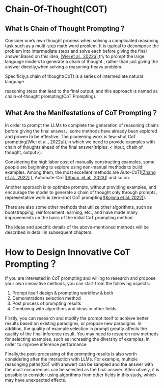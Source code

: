 # Chain-Of-Thought(COT)

## **What Is Chain of Thought Prompting？**

Consider one’s own thought process when solving a complicated reasoning task such as a multi-step math word problem. It is typical to decompose the problem into intermediate steps and solve each before giving the final answer.Based on this idea, [\[Wei et al., 2022a\] ](https://arxiv.org/abs/2201.11903)try to prompt the large language models to generate a chain of thought , rather than just giving the answer directly,when solving a reasoning-heavy problem.

Specificly,a chain of thought(CoT) is a series of intermediate natural language

reasoning steps that lead to the final output, and this approach is named as chain-of-thought prompting(CoT Prompting).

## **What Are the Manifestations of CoT Prompting？**

In order to prompt the LLMs to complete the generation of reasoning chains before giving the final answer，some methods have already been explored and proven to be effective. The pioneering work is few-shot CoT prompting([Wei et al., 2022a]),in which we need to provide examples with chain of thoughts ahead of the final answer(triples: < input, chain of thought, output>). 

Considering the high labor cost of manually constructing examples, some people are beginning to explore using non-manual methods to build examples. Among them, the most excellent methods are Auto-CoT([\[Zhang et al., 2022\]](https://arxiv.org/abs/2210.03493) ), Automate-CoT([\[Shum, et al., 2023\]](https://arxiv.org/abs/2302.12822)) and so on.

Another approach is to optimize prompts, without providing examples, and encourage the model to generate a chain of thought only through prompts, representative work is zero-shot CoT prompting([\[Kojima et al.,2022\]](https://arxiv.org/abs/2205.11916)).

There are also some other methods that utilize other algorithms, such as bootstrapping, reinforcement learning, etc., and have made many improvements on the basis of the initial CoT prompting method.

The ideas and specific details of the above-mentioned methods will be described in detail in subsequent chapters.

# **How to Design Innovative CoT Prompting？**

If you are interested in CoT prompting and willing to research and propose your own innovative methods, you can start from the following aspects:

1. Prompt itself design & prompting workflow & both
2. Demonstrations selection method
3. Post process of prompting results
4. Combining with algorithms and ideas in other fields

Firstly, you can research and modify the prompt itself to achieve better results based on existing paradigms, or propose new paradigms. In addition, the quality of example selection in prompt greatly affects the quality of the final inference result. You may need to research new methods for selecting examples, such as increasing the diversity of examples, in order to improve inference performance

Finally,the post-processing of the prompting results is also worth considering after the interaction with LLMs. For example, multiple reasonging paths(CoT with answer) can be sampled and the answer with the most occurrences can be selected as the final answer. Alternatively, it is possible to consider using algorithms from other fields in this study, which may have unexpected effects.

